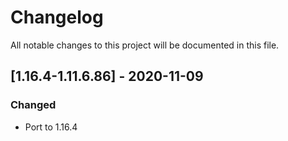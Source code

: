 # Changelog
All notable changes to this project will be documented in this file.

## [1.16.4-1.11.6.86] - 2020-11-09
### Changed
 - Port to 1.16.4